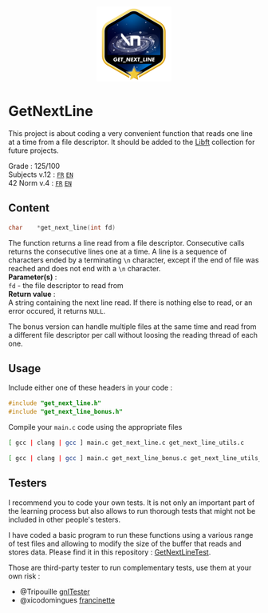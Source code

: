 <div align="center">
  <!-- Logo -->
  <a href="https://github.com/celinenguyentu/GetNextLine">
  <img src="docs/get_next_linem.png" alt="Logo" width="150" height="150">
  </a>
</div>

# GetNextLine

This project is about coding a very convenient function that reads one line at a time from a file descriptor. It should be added to the [Libft](https://github.com/celinenguyentu/Libft) collection for future projects.

Grade : 125/100 \
Subjects v.12 : [`FR`](docs/GetNextLine_v12.fr.pdf) [`EN`](docs/GetNextLine_v12.en.pdf) \
42 Norm v.4 : [`FR`](docs/norm_v4.fr.pdf) [`EN`](docs/norm_v4.en.pdf)

## Content

```c
char	*get_next_line(int fd)
```
The function returns a line read from a file descriptor. Consecutive calls returns the consecutive lines one at a time. A line is a sequence of characters ended by a terminating `\n` character, except if the end of file was reached and does not end with a `\n` character. \
**Parameter(s)** : \
`fd` - the file descriptor to read from \
**Return value** : \
A string containing the next line read. If there is nothing else to read, or an error occured, it returns `NULL`.

The bonus version can handle multiple files at the same time and read from a different file descriptor per call without loosing the reading thread of each one. 

## Usage

Include either one of these headers in your code :
```c
#include "get_next_line.h"
#include "get_next_line_bonus.h"
```
Compile your `main.c` code using the appropriate files
```bash
[ gcc | clang | gcc ] main.c get_next_line.c get_next_line_utils.c
```
```bash
[ gcc | clang | gcc ] main.c get_next_line_bonus.c get_next_line_utils_bonus.c
```

## Testers

I recommend you to code your own tests. It is not only an important part of the learning process but also allows to run thorough tests that might not be included in other people's testers.

I have coded a basic program to run these functions using a various range of test files and allowing to modify the size of the buffer that reads and stores data. Please find it in this repository : [GetNextLineTest](https://github.com/celinenguyentu/GetNextLineTest). 

Those are third-party tester to run complementary tests, use them at your own risk :
- @Tripouille [gnlTester](https://github.com/Tripouille/gnlTester)
- @xicodomingues [francinette](https://github.com/xicodomingues/francinette)
